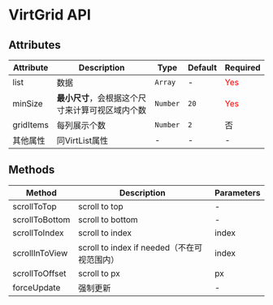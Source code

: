 # VirtGrid API

## Attributes

| Attribute | Description                                      | Type     | Default | Required                      |
| --------- | ------------------------------------------------ | -------- | ------- | ----------------------------- |
| list      | 数据                                             | `Array`  | -       | <font color="#f00">Yes</font> |
| minSize   | **最小尺寸**，会根据这个尺寸来计算可视区域内个数 | `Number` | `20`    | <font color="#f00">Yes</font> |
| gridItems | 每列展示个数                                     | `Number` | `2`     | 否                            |
| 其他属性  | 同VirtList属性                                   | -        | -       | -                             |

## Methods

| Method         | Description                                 | Parameters |
| -------------- | ------------------------------------------- | ---------- |
| scrollToTop    | scroll to top                               | -          |
| scrollToBottom | scroll to bottom                            | -          |
| scrollToIndex  | scroll to index                             | index      |
| scrollInToView | scroll to index if needed（不在可视范围内） | index      |
| scrollToOffset | scroll to px                                | px         |
| forceUpdate    | 强制更新                                    | -          |

